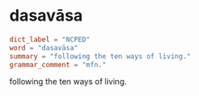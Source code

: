 # dasavāsa

``` toml
dict_label = "NCPED"
word = "dasavāsa"
summary = "following the ten ways of living."
grammar_comment = "mfn."
```

following the ten ways of living.

